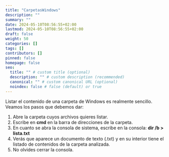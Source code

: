 ```yaml
---
title: "CarpetasWindows"
description: ""
summary: ""
date: 2024-05-10T08:56:55+02:00
lastmod: 2024-05-10T08:56:55+02:00
draft: false
weight: 50
categories: []
tags: []
contributors: []
pinned: false
homepage: false
seo:
  title: "" # custom title (optional)
  description: "" # custom description (recommended)
  canonical: "" # custom canonical URL (optional)
  noindex: false # false (default) or true
---
```


Listar el contenido de una carpeta de Windows es realmente sencillo. Veamos los pasos que debemos dar:

1. Abre la carpeta cuyos archivos quieres listar.
2. Escribe en **cmd** en la barra de direcciones de la carpeta.
3. En cuanto se abra la consola de sistema, escribe en la consola: **dir /b > lista.txt**
4. Verás que aparece un documento de texto (.txt) y en su interior tiene el listado de contenidos de la carpeta analizada.
5. No olvides cerrar la consola.

